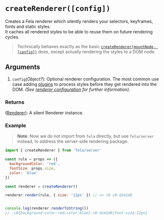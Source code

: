 # `createRenderer([config])`

Creates a Fela renderer which silently renders your selectors, keyframes, fonts and static styles. <br>It caches all rendered styles to be able to reuse them on future rendering cycles.<br>

> Technically behaves exactly as the basic [`createRenderer(mountNode, [config])`](../createRenderer.md) does, except actually rendering the styles to a DOM node.

## Arguments
1. `config`(*Object?*): Optional renderer configuration. The most common use case adding [plugins](../advanced/Plugins.md) to process styles before they get rendered into the DOM. *(See [renderer configuration](Renderer.md#configuration) for further information)*.

### Returns
([Renderer](Renderer.md)): A silent Renderer instance.

### Example

> **Note**: Now we do not import from `fela` directly, but use `fela/server` instead, to address the server-side rendering package.

```javascript
import { createRenderer } from 'fela/server'

const rule = props => ({
  backgroundColor: 'red',
  fontSize: props.size,
  color: 'blue'
})

const renderer = createRenderer()

renderer.render(rule, { size: '12px' }) // => c0 c0-dzm1d6


console.log(renderer.renderToString())
// .c0{background-color:red;color:blue}.c0-dzm1d6{font-size:12px}
```
